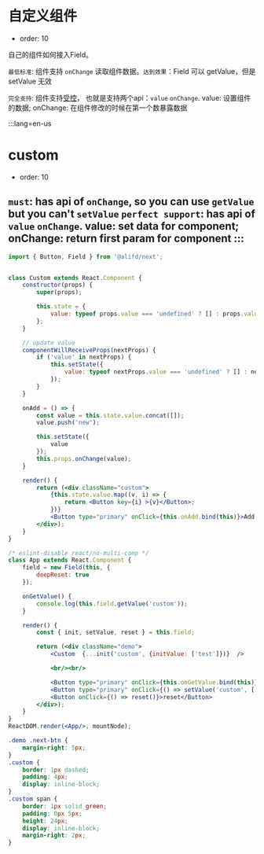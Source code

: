 # 自定义组件

- order: 10

自己的组件如何接入Field。

`最低标准`: 组件支持 `onChange` 读取组件数据。`达到效果`：Field 可以 getValue，但是 setValue 无效

`完全支持`: 组件支持[受控](https://facebook.github.io/react/docs/forms.html#controlled-components)， 也就是支持两个api：`value` `onChange`. value: 设置组件的数据; onChange: 在组件修改的时候在第一个数暴露数据

:::lang=en-us
# custom

- order: 10

`must`: has api of `onChange`, so you can use `getValue` but you can't `setValue`
`perfect support`: has api of `value` `onChange`. value: set data for component; onChange: return first param for component
:::
---


````jsx
import { Button, Field } from '@alifd/next';


class Custom extends React.Component {
    constructor(props) {
        super(props);

        this.state = {
            value: typeof props.value === 'undefined' ? [] : props.value
        };
    }

    // update value
    componentWillReceiveProps(nextProps) {
        if ('value' in nextProps) {
            this.setState({
                value: typeof nextProps.value === 'undefined' ? [] : nextProps.value
            });
        }
    }

    onAdd = () => {
        const value = this.state.value.concat([]);
        value.push('new');

        this.setState({
            value
        });
        this.props.onChange(value);
    }

    render() {
        return (<div className="custom">
            {this.state.value.map((v, i) => {
                return <Button key={i} >{v}</Button>;
            })}
            <Button type="primary" onClick={this.onAdd.bind(this)}>Add ＋ </Button>
        </div>);
    }
}

/* eslint-disable react/no-multi-comp */
class App extends React.Component {
    field = new Field(this, {
        deepReset: true
    });

    onGetValue() {
        console.log(this.field.getValue('custom'));
    }

    render() {
        const { init, setValue, reset } = this.field;

        return (<div className="demo">
            <Custom  {...init('custom', {initValue: ['test']})}  />

            <br/><br/>

            <Button type="primary" onClick={this.onGetValue.bind(this)}>getValue</Button>
            <Button type="primary" onClick={() => setValue('custom', ['test', 'setValue'])}>setValue</Button>
            <Button onClick={() => reset()}>reset</Button>
        </div>);
    }
}
ReactDOM.render(<App/>, mountNode);
````

````css
.demo .next-btn {
    margin-right: 5px;
}
.custom {
    border: 1px dashed;
    padding: 4px;
    display: inline-block;
}
.custom span {
    border: 1px solid green;
    padding: 0px 5px;
    height: 24px;
    display: inline-block;
    margin-right: 2px;
}
````
